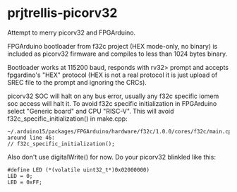# prjtrellis-picorv32

Attempt to merry picorv32 and FPGArduino.

FPGArduino bootloader from f32c project (HEX mode-only, no binary)
is included as picorv32 firmware and compiles to less than 1024 bytes
binary.

Bootloader works at 115200 baud, responds with rv32> prompt and
accepts fpgardino's "HEX" protocol (HEX is not a real protocol
it is just upload of SREC file to the prompt and ignoring the CRCs).

picorv32 SOC will halt on any bus error, usually any f32c specific
iomem soc access will halt it. To avoid f32c specific initialization
in FPGArduino select "Generic board" and CPU "RISC-V".
This will avoid  f32c_specific_initialization() in make.cpp:

    ~/.arduino15/packages/FPGArduino/hardware/f32c/1.0.0/cores/f32c/main.cpp
    around line 46:
    // f32c_specific_initialization();

Also don't use digitalWrite() for now. Do your picorv32 blinkled like this:

    #define LED (*(volatile uint32_t*)0x02000000)
    LED = 0;
    LED = 0xFF;
